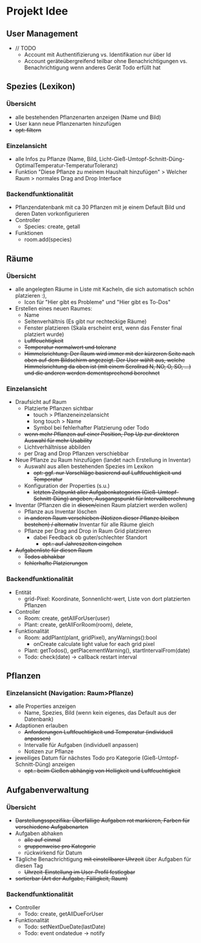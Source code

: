 # Projekt Idee

## User Management
- // TODO
    - Account mit Authentifizierung vs. Identifikation nur über Id
    - Account geräteübergreifend teilbar ohne Benachrichtigungen vs. Benachrichtigung wenn anderes Gerät Todo erfüllt hat 
## Spezies (Lexikon)
### Übersicht
- alle bestehenden Pflanzenarten anzeigen (Name und Bild)
- User kann neue Pflanzenarten hinzufügen
- ~~opt: filtern~~
### Einzelansicht
- alle Infos zu Pflanze (Name, Bild, Licht-Gieß-Umtopf-Schnitt-Düng-OptimalTemperatur-TemperaturToleranz)
- Funktion "Diese Pflanze zu meinem Haushalt hinzufügen" > Welcher Raum > normales Drag and Drop Interface
### Backendfunktionalität
- Pflanzendatenbank mit ca 30 Pflanzen mit je einem Default Bild und deren Daten vorkonfigurieren
- Controller
    - Species: create, getall
- Funktionen
    - room.add(species)
## Räume
### Übersicht
- alle angelegten Räume in Liste mit Kacheln, die sich automatisch schön platzieren :),
    - Icon für "Hier gibt es Probleme" und "Hier gibt es To-Dos"
- Erstellen eines neuen Raumes:
    - Name
    - Seitenverhältnis (Es gibt nur rechteckige Räume)
    - Fenster platzieren (Skala erscheint erst, wenn das Fenster final platziert wurde)
    - ~~Luftfeuchtigkeit~~
    - ~~Temperatur normalwert und toleranz~~
    - ~~Himmelsrichtung: Der Raum wird immer mit der kürzeren Seite nach oben auf dem Bildschirm angezeigt. Der User wählt aus, welche Himmelsrichtung da oben ist (mit einem Scrollrad N, NO, O, SO, ...) und die anderen werden dementsprechend berechnet~~
### Einzelansicht
- Draufsicht auf Raum
    - Platzierte Pflanzen sichtbar
        - touch > Pflanzeneinzelansicht
        - long touch > Name
        - Symbol bei fehlerhafter Platzierung oder Todo
    - ~~wenn mehr Pflanzen auf einer Position, Pop Up zur direkteren Auswahl für mehr Usability~~
    - Lichtverhältnisse abbilden
    - per Drag and Drop Pflanzen verschiebbar
- Neue Pflanze zu Raum hinzufügen (landet nach Erstellung in Inventar)
    - Auswahl aus allen bestehenden Spezies im Lexikon
        - ~~opt: ggf. nur Vorschläge basierend auf Luftfeuchtigkeit und Temperatur~~
    - Konfiguration der Properties (s.u.)
        - ~~letzten Zeitpunkt aller Aufgabenkategorien (Gieß-Umtopf-Schnitt-Düng) angeben, Ausgangspunkt für Intervallberechnung~~
- Inventar (Pflanzen die in ~~diesen/~~einen Raum platziert werden wollen)
    - Pflanze aus Inventar löschen 
    - ~~in anderen Raum verschieben (Notizen dieser Pflanze bleiben bestehen) / alternativ~~ Inventar für alle Räume gleich
    - Pflanze per Drag and Drop in Raum Grid platzieren
        - dabei Feedback ob guter/schlechter Standort
            - ~~opt.: auf Jahreszeiten eingehen~~
- ~~Aufgabenliste für diesen Raum~~
    - ~~Todos abhakbar~~
    - ~~fehlerhafte Platzierungen~~
### Backendfunktionalität 
- Entität
    - grid-Pixel: Koordinate, Sonnenlicht-wert, Liste von dort platzierten Pflanzen
- Controller
    - Room: create, getAllForUser(user)
    - Plant: create, getAllForRoom(room), delete, 
- Funktionalität
    - Room: addPlant(plant, gridPixel), anyWarnings():bool
        - onCreate calculate light value for each grid pixel
    - Plant: getTodos(), getPlacementWarning(), startIntervalFrom(date)
    - Todo: check(date) -> callback restart interval
## Pflanzen
### Einzelansicht (Navigation: Raum>Pflanze)
- alle Properties anzeigen
    - Name, Spezies, Bild (wenn kein eigenes, das Default aus der Datenbank)
- Adaptionen erlauben
    - ~~Anforderungen Luftfeuchtigkeit und Temperatur (individuell anpassen)~~
    - Intervalle für Aufgaben (individuell anpassen)
    - Notizen zur Pflanze
- jeweiliges Datum für nächstes Todo pro Kategorie (Gieß-Umtopf-Schnitt-Düng) anzeigen
    - ~~opt.: beim Gießen abhängig von Helligkeit und Luftfeuchtigkeit~~
## Aufgabenverwaltung
### Übersicht
- ~~Darstellungsspezifika: Überfällige Aufgaben rot markieren, Farben für verschiedene Aufgabenarten~~
- Aufgaben abhaken
    - ~~alle auf einmal~~
    - ~~gruppenweise pro Kategorie~~
    - rückwirkend für Datum
- Tägliche Benachrichtigung ~~mit einstellbarer Uhrzeit~~ über Aufgaben für diesen Tag
    - ~~Uhrzeit-Einstellung im User-Profil festlegbar~~
- ~~sortierbar (Art der Aufgabe, Fälligkeit, Raum)~~
### Backendfunktionalität
- Controller
    - Todo: create, getAllDueForUser 
- Funktionalität
    - Todo: setNextDueDate(lastDate)
    - Todo: event ondatedue -> notify



